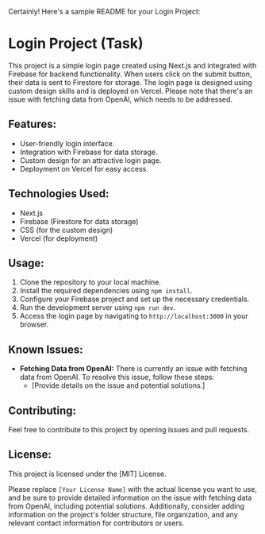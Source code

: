 Certainly! Here's a sample README for your Login Project:

# Login Project (Task)

This project is a simple login page created using Next.js and integrated with Firebase for backend functionality. When users click on the submit button, their data is sent to Firestore for storage. The login page is designed using custom design skills and is deployed on Vercel. Please note that there's an issue with fetching data from OpenAI, which needs to be addressed.

## Features:

- User-friendly login interface.
- Integration with Firebase for data storage.
- Custom design for an attractive login page.
- Deployment on Vercel for easy access.

## Technologies Used:

- Next.js
- Firebase (Firestore for data storage)
- CSS (for the custom design)
- Vercel (for deployment)

## Usage:

1. Clone the repository to your local machine.
2. Install the required dependencies using `npm install`.
3. Configure your Firebase project and set up the necessary credentials.
4. Run the development server using `npm run dev`.
5. Access the login page by navigating to `http://localhost:3000` in your browser.

## Known Issues:

- **Fetching Data from OpenAI:** There is currently an issue with fetching data from OpenAI. To resolve this issue, follow these steps:
    - [Provide details on the issue and potential solutions.]

## Contributing:

Feel free to contribute to this project by opening issues and pull requests.

## License:

This project is licensed under the [MIT] License.


Please replace `[Your License Name]` with the actual license you want to use, and be sure to provide detailed information on the issue with fetching data from OpenAI, including potential solutions. Additionally, consider adding information on the project's folder structure, file organization, and any relevant contact information for contributors or users.
